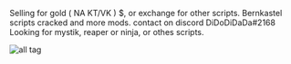 
Selling for gold ( NA KT/VK ) $, or exchange for other scripts. Bernkastel scripts cracked and more mods. contact on discord DiDoDiDaDa#2168
Looking for mystik, reaper or ninja, or othes scripts.




![all tag](https://github.com/DiDoDiDaDa/Scripts/blob/master/scr1.png?raw=true)
